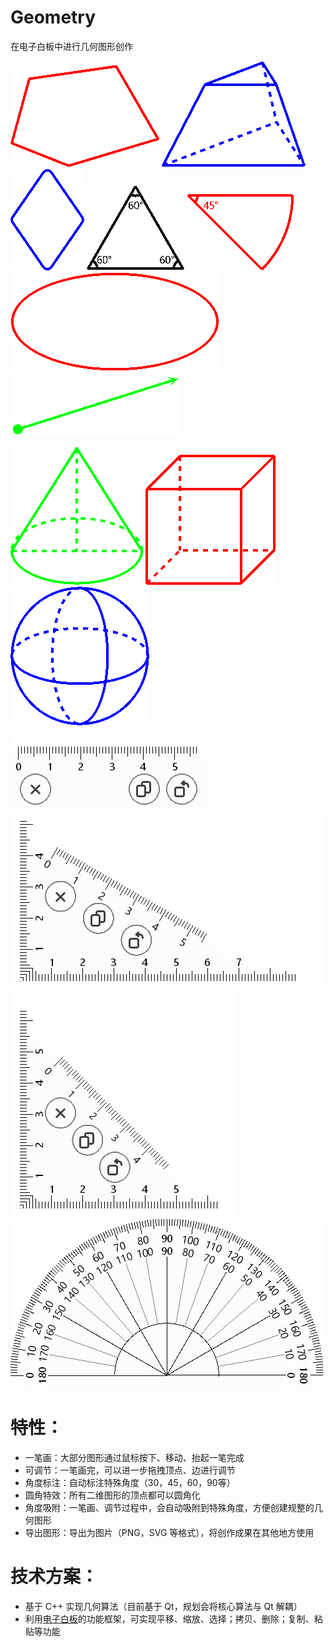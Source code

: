 # Geometry
在电子白板中进行几何图形创作

![image](doc/arbitrarypolygon.png)
![image](doc/regularprismoid.png)
![image](doc/diamond.png)
![image](doc/isoscelestriangle.png)
![image](doc/sector.png)
![image](doc/ellipse.png)
![image](doc/line.png)

![image](doc/cone.png)
![image](doc/cube.png)
![image](doc/sphere.png)

![image](doc/linear.png)
![image](doc/triangle.png)
![image](doc/iso_triangle.png)
![image](doc/protractor.png)

# 特性：
- 一笔画：大部分图形通过鼠标按下、移动、抬起一笔完成
- 可调节：一笔画完，可以进一步拖拽顶点、边进行调节
- 角度标注：自动标注特殊角度（30，45，60，90等）
- 圆角特效：所有二维图形的顶点都可以圆角化
- 角度吸附：一笔画、调节过程中，会自动吸附到特殊角度，方便创建规整的几何图形
- 导出图形：导出为图片（PNG，SVG 等格式），将创作成果在其他地方使用

# 技术方案：
- 基于 C++ 实现几何算法（目前基于 Qt，规划会将核心算法与 Qt 解耦）
- 利用[电子白板](https://github.com/cmguo/ShowBoard)的功能框架，可实现平移、缩放、选择；拷贝、删除；复制、粘贴等功能

